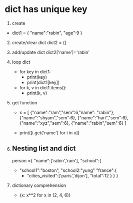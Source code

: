 # dict has unique key

1. create

- dict1 = {
  "name":"rabin",
  "age":9
  }

2. create/clear dict
   dict2 = {}

3. add/update dict
   dict2['name']='rabin'

4. loop dict

   - for key in dict1:
     - print(key)
     - print(dict1[key])
   - for k, v in dict1.items():
     - print(k, v)

5. get function

   - x = [
     {"name":"ram","sem":6,"name": "rabin"},
     {"name":"shyam","sem":6},
     {"name":"hari","sem":6},
     {"name":"xyz","sem":6},
     {"name":"rabin","sem":6}
     ]

   - print([i.get('name') for i in x])

6. ## Nesting list and dict
   person ={
   "name":['rabin','ram'],
   "school":{
   - "school1":"boston",
     "school2:"yung"
     "france":{
     - "cities_visited":['paris','dijon'],
       "total":12
       }
       }
       }
7. dictionary comprehension
   - {x: x\*\*2 for x in (2, 4, 6)}
